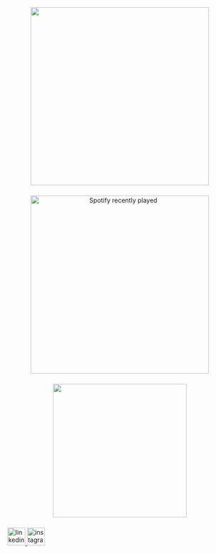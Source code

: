 <div align="center">
    <img height="400" src="https://i.imgur.com/NO8AgRl.png"  />
</div>

###

<div align="center">
  <a href="https://open.spotify.com/user/pedroka009">
    <img height="400" src="https://spotify-recently-played-readme.vercel.app/api?user=pedroka009&count=3&unique=true" alt="Spotify recently played"  />
  </a>
</div>

###

<div align="center">
  <img height="300" src="https://i.imgflip.com/8up509.gif"  />
</div>

###

<div align="left">
  <a href="https://linkedin.com/in/pedro-leal-9080122bb" target="_blank">
    <img src="https://img.shields.io/static/v1?message=LinkedIn&logo=linkedin&label=&color=0077B5&logoColor=white&labelColor=&style=for-the-badge" height="40" alt="linkedin logo"  />
  </a>
  <a href="https://instagram.com/5pedro.souza" target="_blank">
    <img src="https://img.shields.io/static/v1?message=Instagram&logo=instagram&label=&color=E4405F&logoColor=white&labelColor=&style=for-the-badge" height="40" alt="instagram logo"  />
  </a>
</div>

###

<h5 align="left"></h5>

###
